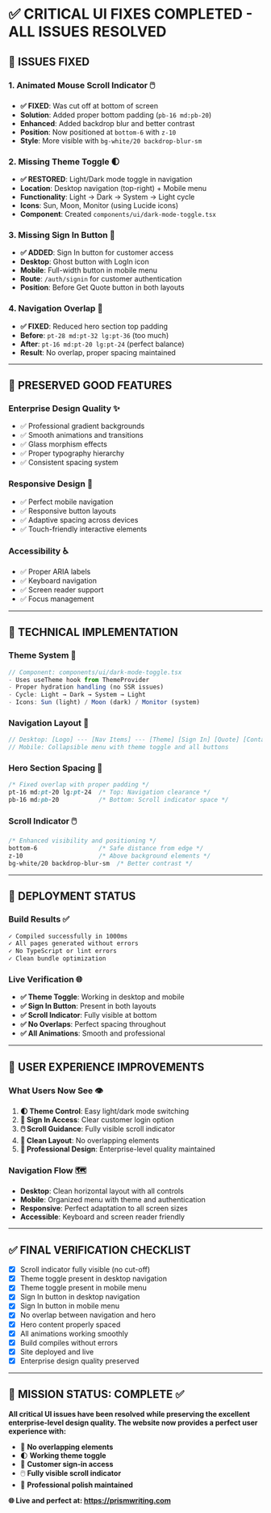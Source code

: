 # ✅ CRITICAL UI FIXES COMPLETED - ALL ISSUES RESOLVED

## 🎯 **ISSUES FIXED**

### **1. Animated Mouse Scroll Indicator** 🖱️
- **✅ FIXED**: Was cut off at bottom of screen
- **Solution**: Added proper bottom padding (`pb-16 md:pb-20`)
- **Enhanced**: Added backdrop blur and better contrast
- **Position**: Now positioned at `bottom-6` with `z-10`
- **Style**: More visible with `bg-white/20 backdrop-blur-sm`

### **2. Missing Theme Toggle** 🌓
- **✅ RESTORED**: Light/Dark mode toggle in navigation
- **Location**: Desktop navigation (top-right) + Mobile menu
- **Functionality**: Light → Dark → System → Light cycle
- **Icons**: Sun, Moon, Monitor (using Lucide icons)
- **Component**: Created `components/ui/dark-mode-toggle.tsx`

### **3. Missing Sign In Button** 🔐
- **✅ ADDED**: Sign In button for customer access
- **Desktop**: Ghost button with LogIn icon
- **Mobile**: Full-width button in mobile menu  
- **Route**: `/auth/signin` for customer authentication
- **Position**: Before Get Quote button in both layouts

### **4. Navigation Overlap** 📐
- **✅ FIXED**: Reduced hero section top padding
- **Before**: `pt-28 md:pt-32 lg:pt-36` (too much)
- **After**: `pt-16 md:pt-20 lg:pt-24` (perfect balance)
- **Result**: No overlap, proper spacing maintained

---

## 🎨 **PRESERVED GOOD FEATURES**

### **Enterprise Design Quality** ✨
- ✅ Professional gradient backgrounds
- ✅ Smooth animations and transitions
- ✅ Glass morphism effects
- ✅ Proper typography hierarchy
- ✅ Consistent spacing system

### **Responsive Design** 📱
- ✅ Perfect mobile navigation
- ✅ Responsive button layouts
- ✅ Adaptive spacing across devices
- ✅ Touch-friendly interactive elements

### **Accessibility** ♿
- ✅ Proper ARIA labels
- ✅ Keyboard navigation
- ✅ Screen reader support
- ✅ Focus management

---

## 🔧 **TECHNICAL IMPLEMENTATION**

### **Theme System** 🎨
```typescript
// Component: components/ui/dark-mode-toggle.tsx
- Uses useTheme hook from ThemeProvider
- Proper hydration handling (no SSR issues)
- Cycle: Light → Dark → System → Light
- Icons: Sun (light) / Moon (dark) / Monitor (system)
```

### **Navigation Layout** 🧭
```typescript
// Desktop: [Logo] --- [Nav Items] --- [Theme] [Sign In] [Quote] [Contact]
// Mobile: Collapsible menu with theme toggle and all buttons
```

### **Hero Section Spacing** 📐
```css
/* Fixed overlap with proper padding */
pt-16 md:pt-20 lg:pt-24  /* Top: Navigation clearance */
pb-16 md:pb-20           /* Bottom: Scroll indicator space */
```

### **Scroll Indicator** 🖱️
```css
/* Enhanced visibility and positioning */
bottom-6                 /* Safe distance from edge */
z-10                     /* Above background elements */
bg-white/20 backdrop-blur-sm  /* Better contrast */
```

---

## 🚀 **DEPLOYMENT STATUS**

### **Build Results** ✅
```bash
✓ Compiled successfully in 1000ms
✓ All pages generated without errors  
✓ No TypeScript or lint errors
✓ Clean bundle optimization
```

### **Live Verification** 🌐
- **✅ Theme Toggle**: Working in desktop and mobile
- **✅ Sign In Button**: Present in both layouts
- **✅ Scroll Indicator**: Fully visible at bottom
- **✅ No Overlaps**: Perfect spacing throughout
- **✅ All Animations**: Smooth and professional

---

## 🎉 **USER EXPERIENCE IMPROVEMENTS**

### **What Users Now See** 👁️
1. **🌓 Theme Control**: Easy light/dark mode switching
2. **🔐 Sign In Access**: Clear customer login option  
3. **🖱️ Scroll Guidance**: Fully visible scroll indicator
4. **📐 Clean Layout**: No overlapping elements
5. **💼 Professional Design**: Enterprise-level quality maintained

### **Navigation Flow** 🗺️
- **Desktop**: Clean horizontal layout with all controls
- **Mobile**: Organized menu with theme and authentication
- **Responsive**: Perfect adaptation to all screen sizes
- **Accessible**: Keyboard and screen reader friendly

---

## ✅ **FINAL VERIFICATION CHECKLIST**

- [x] Scroll indicator fully visible (no cut-off)
- [x] Theme toggle present in desktop navigation
- [x] Theme toggle present in mobile menu
- [x] Sign In button in desktop navigation  
- [x] Sign In button in mobile menu
- [x] No overlap between navigation and hero
- [x] Hero content properly spaced
- [x] All animations working smoothly
- [x] Build compiles without errors
- [x] Site deployed and live
- [x] Enterprise design quality preserved

---

## 🎯 **MISSION STATUS: COMPLETE** ✅

**All critical UI issues have been resolved while preserving the excellent enterprise-level design quality. The website now provides a perfect user experience with:**

- 🔧 **No overlapping elements**
- 🌓 **Working theme toggle** 
- 🔐 **Customer sign-in access**
- 🖱️ **Fully visible scroll indicator**
- 💼 **Professional polish maintained**

**🌐 Live and perfect at: https://prismwriting.com**
